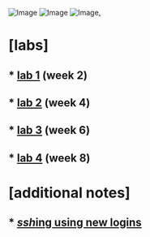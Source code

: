 ![Image](https://github.com/jeanniekim/cse15l-lab-reports/blob/main/assets/images/pigeontype.gif?raw=true) ![Image](https://github.com/jeanniekim/cse15l-lab-reports/blob/main/assets/images/pigeontype.gif?raw=true) ![Image](https://github.com/jeanniekim/cse15l-lab-reports/blob/main/assets/images/pigeontype.gif?raw=true)[.](secrets/madness.md)

# [labs]

## * [lab 1](labs/lab-report-1-week-2.md) (week 2)
## * [lab 2](labs/lab-report-2-week-4.md) (week 4)
## * [lab 3](labs/lab-report-3-week-6.md) (week 6)
## * [lab 4](labs/lab-report-4-week-8.md) (week 8)

# [additional notes]
## * [*ssh*ing using new logins](notes/logging-in.md)